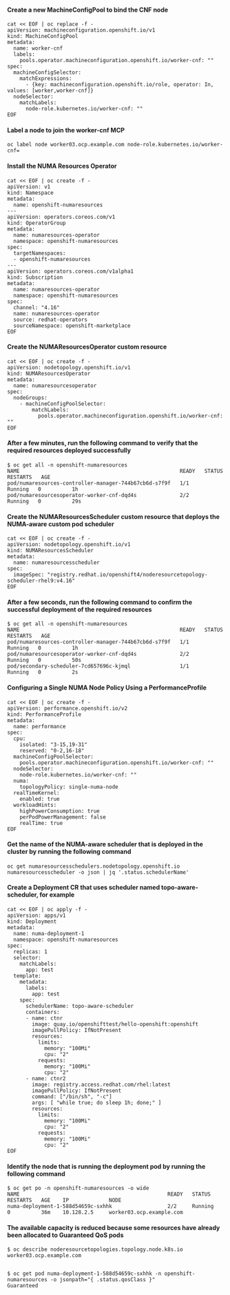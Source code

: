 
#### Create a new MachineConfigPool to bind the CNF node
~~~
cat << EOF | oc replace -f -
apiVersion: machineconfiguration.openshift.io/v1
kind: MachineConfigPool
metadata:
  name: worker-cnf
  labels:
    pools.operator.machineconfiguration.openshift.io/worker-cnf: ""
spec:
  machineConfigSelector:
    matchExpressions:
      - {key: machineconfiguration.openshift.io/role, operator: In, values: [worker,worker-cnf]} 
  nodeSelector:
    matchLabels:
      node-role.kubernetes.io/worker-cnf: "" 
EOF
~~~

#### Label a node to join the worker-cnf MCP
~~~
oc label node worker03.ocp.example.com node-role.kubernetes.io/worker-cnf=
~~~

#### Install the NUMA Resources Operator
~~~
cat << EOF | oc create -f -
apiVersion: v1
kind: Namespace
metadata:
  name: openshift-numaresources
---
apiVersion: operators.coreos.com/v1
kind: OperatorGroup
metadata:
  name: numaresources-operator
  namespace: openshift-numaresources
spec:
  targetNamespaces:
  - openshift-numaresources
---
apiVersion: operators.coreos.com/v1alpha1
kind: Subscription
metadata:
  name: numaresources-operator
  namespace: openshift-numaresources
spec:
  channel: "4.16"
  name: numaresources-operator
  source: redhat-operators
  sourceNamespace: openshift-marketplace
EOF
~~~

#### Create the NUMAResourcesOperator custom resource
~~~
cat << EOF | oc create -f -
apiVersion: nodetopology.openshift.io/v1
kind: NUMAResourcesOperator
metadata:
  name: numaresourcesoperator
spec:
  nodeGroups:
    - machineConfigPoolSelector:
        matchLabels:
          pools.operator.machineconfiguration.openshift.io/worker-cnf: "" 
EOF
~~~

#### After a few minutes, run the following command to verify that the required resources deployed successfully
~~~
$ oc get all -n openshift-numaresources
NAME                                                    READY   STATUS    RESTARTS   AGE
pod/numaresources-controller-manager-744b67cb6d-s7f9f   1/1     Running   0          1h
pod/numaresourcesoperator-worker-cnf-dqd4s              2/2     Running   0          29s
~~~

#### Create the NUMAResourcesScheduler custom resource that deploys the NUMA-aware custom pod scheduler
~~~
cat << EOF | oc create -f -
apiVersion: nodetopology.openshift.io/v1
kind: NUMAResourcesScheduler
metadata:
  name: numaresourcesscheduler
spec:
  imageSpec: "registry.redhat.io/openshift4/noderesourcetopology-scheduler-rhel9:v4.16"
EOF
~~~

#### After a few seconds, run the following command to confirm the successful deployment of the required resources
~~~
$ oc get all -n openshift-numaresources
NAME                                                    READY   STATUS    RESTARTS   AGE
pod/numaresources-controller-manager-744b67cb6d-s7f9f   1/1     Running   0          1h
pod/numaresourcesoperator-worker-cnf-dqd4s              2/2     Running   0          50s
pod/secondary-scheduler-7cd657696c-kjmql                1/1     Running   0          2s
~~~

#### Configuring a Single NUMA Node Policy Using a PerformanceProfile
~~~
cat << EOF | oc create -f -
apiVersion: performance.openshift.io/v2
kind: PerformanceProfile
metadata:
  name: performance
spec:
  cpu:
    isolated: "3-15,19-31"
    reserved: "0-2,16-18"
  machineConfigPoolSelector:
    pools.operator.machineconfiguration.openshift.io/worker-cnf: "" 
  nodeSelector:
    node-role.kubernetes.io/worker-cnf: ""
  numa:
    topologyPolicy: single-numa-node 
  realTimeKernel:
    enabled: true
  workloadHints:
    highPowerConsumption: true
    perPodPowerManagement: false
    realTime: true
EOF
~~~

#### Get the name of the NUMA-aware scheduler that is deployed in the cluster by running the following command
~~~
oc get numaresourcesschedulers.nodetopology.openshift.io numaresourcesscheduler -o json | jq '.status.schedulerName'
~~~


#### Create a Deployment CR that uses scheduler named topo-aware-scheduler, for example
~~~
cat << EOF | oc apply -f -
apiVersion: apps/v1
kind: Deployment
metadata:
  name: numa-deployment-1
  namespace: openshift-numaresources
spec:
  replicas: 1
  selector:
    matchLabels:
      app: test
  template:
    metadata:
      labels:
        app: test
    spec:
      schedulerName: topo-aware-scheduler 
      containers:
      - name: ctnr
        image: quay.io/openshifttest/hello-openshift:openshift
        imagePullPolicy: IfNotPresent
        resources:
          limits:
            memory: "100Mi"
            cpu: "2"
          requests:
            memory: "100Mi"
            cpu: "2"
      - name: ctnr2
        image: registry.access.redhat.com/rhel:latest
        imagePullPolicy: IfNotPresent
        command: ["/bin/sh", "-c"]
        args: [ "while true; do sleep 1h; done;" ]
        resources:
          limits:
            memory: "100Mi"
            cpu: "2"
          requests:
            memory: "100Mi"
            cpu: "2"
EOF
~~~

#### Identify the node that is running the deployment pod by running the following command
~~~
$ oc get po -n openshift-numaresources -o wide
NAME                                                READY   STATUS    RESTARTS   AGE    IP             NODE
numa-deployment-1-588d54659c-sxhhk                  2/2     Running   0          36m    10.128.2.5     worker03.ocp.example.com
~~~

#### The available capacity is reduced because some resources have already been allocated to Guaranteed QoS pods

~~~
$ oc describe noderesourcetopologies.topology.node.k8s.io worker03.ocp.example.com


$ oc get pod numa-deployment-1-588d54659c-sxhhk -n openshift-numaresources -o jsonpath="{ .status.qosClass }"
Guaranteed
~~~

